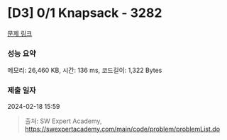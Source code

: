 # [D3] 0/1 Knapsack - 3282 

[문제 링크](https://swexpertacademy.com/main/code/problem/problemDetail.do?contestProbId=AWBJAVpqrzQDFAWr) 

### 성능 요약

메모리: 26,460 KB, 시간: 136 ms, 코드길이: 1,322 Bytes

### 제출 일자

2024-02-18 15:59



> 출처: SW Expert Academy, https://swexpertacademy.com/main/code/problem/problemList.do